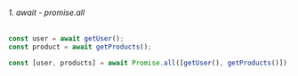 ###### 1. await - promise.all

[//]: # "don't"

```javascript
const user = await getUser();
const product = await getProducts();
```

<!--- Up to twice as faster --->

[//]: # "Up to twice as faster"
[//]: # "do"

```javascript
const [user, products] = await Promise.all([getUser(), getProducts()]);
```
